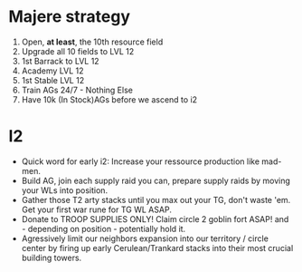 
# Majere strategy

1. Open, **at least**, the 10th resource field 
2. Upgrade all 10 fields to LVL 12 
3. 1st Barrack to LVL 12 
4. Academy LVL 12 
5. 1st Stable LVL 12 
6. Train AGs 24/7 - Nothing Else 
7. Have 10k (In Stock)AGs before we ascend to i2

# I2 
- Quick word for early i2: Increase your ressource production like mad-men. 
- Build AG, join each supply raid you can, prepare supply raids by moving your WLs into position. 
- Gather those T2 arty stacks until you max out your TG, don't waste 'em. Get your first war rune for TG WL ASAP. 
- Donate to TROOP SUPPLIES ONLY! Claim circle 2 goblin fort ASAP! and - depending on position - potentially hold it. 
- Agressively limit our neighbors expansion into our territory / circle center by firing up early Cerulean/Trankard stacks into their most crucial building towers.